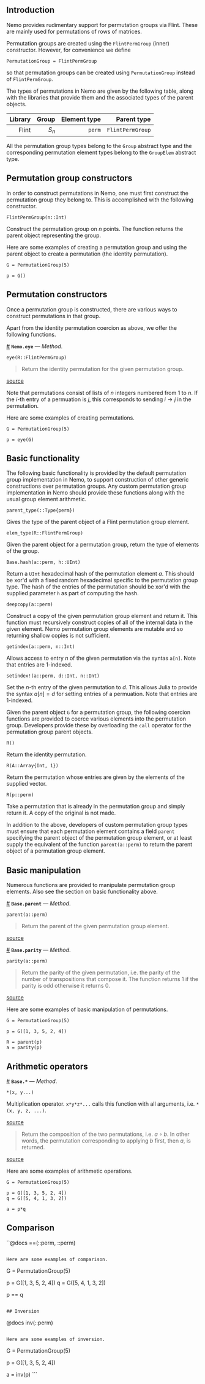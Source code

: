 


<a id='Introduction-1'></a>

## Introduction


Nemo provides rudimentary support for permutation groups via Flint. These are mainly used for permutations of rows of matrices.


Permutation groups are created using the `FlintPermGroup` (inner) constructor. However, for convenience we define


```
PermutationGroup = FlintPermGroup
```


so that permutation groups can be created using `PermutationGroup` instead of `FlintPermGroup`.


The types of permutations in Nemo are given by the following table, along with the libraries that provide them and the associated types of the parent objects.


| Library | Group | Element type |      Parent type |
| -------:| -----:| ------------:| ----------------:|
|   Flint | $S_n$ |       `perm` | `FlintPermGroup` |


All the permutation group types belong to the `Group` abstract type and the corresponding permutation element types belong to the `GroupElem` abstract type.


<a id='Permutation-group-constructors-1'></a>

## Permutation group constructors


In order to construct permutations in Nemo, one must first construct the permutation group they belong to. This is accomplished with the following constructor.


```
FlintPermGroup(n::Int)
```


Construct the permutation group on $n$ points. The function returns the parent object representing the group.


Here are some examples of creating a permutation group and using the parent object to create a permutation (the identity permutation).


```
G = PermutationGroup(5)

p = G()
```


<a id='Permutation-constructors-1'></a>

## Permutation constructors


Once a permutation group is constructed, there are various ways to construct permutations in that group.


Apart from the identity permutation coercion as above, we offer the following functions.

<a id='Nemo.eye-Tuple{Nemo.FlintPermGroup}' href='#Nemo.eye-Tuple{Nemo.FlintPermGroup}'>#</a>
**`Nemo.eye`** &mdash; *Method*.



```
eye(R::FlintPermGroup)
```

> Return the identity permutation for the given permutation group.



<a target='_blank' href='https://github.com/wbhart/Nemo.jl/tree/bd26164b61cbd0978f038227c3d10d550157c1c2/src/flint/perm.jl#L68' class='documenter-source'>source</a><br>


Note that permutations consist of lists of $n$ integers numbered from $1$ to $n$. If the $i$-th entry of a permuation is $j$, this corresponds to sending $i \to j$ in the permutation.


Here are some examples of creating permutations.


```
G = PermutationGroup(5)

p = eye(G)
```


<a id='Basic-functionality-1'></a>

## Basic functionality


The following basic functionality is provided by the default permutation group implementation in Nemo, to support construction of other generic constructions over permutation groups. Any custom permutation group implementation in Nemo should provide these  functions along with the usual group element arithmetic.


```
parent_type(::Type{perm})
```


Gives the type of the parent object of a Flint permutation group element.


```
elem_type(R::FlintPermGroup)
```


Given the parent object for a permutation group, return the type of elements of the group.


```
Base.hash(a::perm, h::UInt)
```


Return a `UInt` hexadecimal hash of the permutation element $a$. This should be xor'd with a fixed random hexadecimal specific to the permutation group type. The hash of the entries of the permutation should be xor'd with the supplied parameter `h` as part of computing the hash.


```
deepcopy(a::perm)
```


Construct a copy of the given permutation group element and return it. This function must recursively construct copies of all of the internal data in the given element. Nemo permutation group elements are mutable and so returning shallow copies is not sufficient.


```
getindex(a::perm, n::Int)
```


Allows access to entry $n$ of the given permutation via the syntas `a[n]`. Note that entries are $1$-indexed.


```
setindex!(a::perm, d::Int, n::Int)
```


Set the $n$-th entry of the given permutation to $d$. This allows Julia to provide the syntax $a[n] = d$ for setting entries of a permuation. Note that entries are $1$-indexed.


Given the parent object `G` for a permutation group, the following coercion functions are provided to coerce various elements into the permutation group. Developers provide these by overloading the `call` operator for the permutation group parent objects.


```
R()
```


Return the identity permutation.


```
R(A::Array{Int, 1})
```


Return the permutation whose entries are given by the elements of the supplied vector.


```
R(p::perm)
```


Take a permutation that is already in the permutation group and simply return it. A copy of the original is not made.


In addition to the above, developers of custom permutation group types must ensure that each permutation element contains a field `parent` specifying the parent object of the permutation group element, or at least supply the equivalent of the function `parent(a::perm)` to return the parent object of a permutation group element.


<a id='Basic-manipulation-1'></a>

## Basic manipulation


Numerous functions are provided to manipulate permutation group elements. Also see the section on basic functionality above.

<a id='Base.parent-Tuple{Nemo.perm}' href='#Base.parent-Tuple{Nemo.perm}'>#</a>
**`Base.parent`** &mdash; *Method*.



```
parent(a::perm)
```

> Return the parent of the given permutation group element.



<a target='_blank' href='https://github.com/wbhart/Nemo.jl/tree/bd26164b61cbd0978f038227c3d10d550157c1c2/src/flint/perm.jl#L25' class='documenter-source'>source</a><br>

<a id='Base.parity-Tuple{Nemo.perm}' href='#Base.parity-Tuple{Nemo.perm}'>#</a>
**`Base.parity`** &mdash; *Method*.



```
parity(a::perm)
```

> Return the parity of the given permutation, i.e. the parity of the number of transpositions that compose it. The function returns $1$ if the parity is odd otherwise it returns $0$.



<a target='_blank' href='https://github.com/wbhart/Nemo.jl/tree/bd26164b61cbd0978f038227c3d10d550157c1c2/src/flint/perm.jl#L48' class='documenter-source'>source</a><br>


Here are some examples of basic manipulation of permutations.


```
G = PermutationGroup(5)

p = G([1, 3, 5, 2, 4])

R = parent(p)
a = parity(p)
```


<a id='Arithmetic-operators-1'></a>

## Arithmetic operators

<a id='Base.*-Tuple{Nemo.perm,Nemo.perm}' href='#Base.*-Tuple{Nemo.perm,Nemo.perm}'>#</a>
**`Base.*`** &mdash; *Method*.



```
*(x, y...)
```

Multiplication operator. `x*y*z*...` calls this function with all arguments, i.e. `*(x, y, z, ...)`.


<a target='_blank' href='https://github.com/JuliaLang/julia/tree/55e3a39579696345027d0d8ae489825c9d9201ab/base/docs/helpdb/Base.jl#L7701-7707' class='documenter-source'>source</a><br>


> Return the composition of the two permutations, i.e. $a\circ b$. In other words, the permutation corresponding to applying $b$ first, then $a$, is returned.



<a target='_blank' href='https://github.com/wbhart/Nemo.jl/tree/bd26164b61cbd0978f038227c3d10d550157c1c2/src/flint/perm.jl#L120' class='documenter-source'>source</a><br>


Here are some examples of arithmetic operations.


```
G = PermutationGroup(5)

p = G([1, 3, 5, 2, 4])
q = G([5, 4, 1, 3, 2])

a = p*q
```


<a id='Comparison-1'></a>

## Comparison


``@docs ==(::perm, ::perm)


```

Here are some examples of comparison.

```


G = PermutationGroup(5)


p = G([1, 3, 5, 2, 4]) q = G([5, 4, 1, 3, 2])


p == q


```

## Inversion

```


@docs inv(::perm)


```

Here are some examples of inversion.

```


G = PermutationGroup(5)


p = G([1, 3, 5, 2, 4])


a = inv(p) ```

